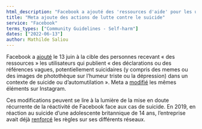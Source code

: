 ```yaml
---
html_description: "Facebook a ajouté des 'ressources d'aide' pour les utilisateurs qui publient sur le suicide ou l'automutilation depuis le 13 juin, à la suite d'un examen antérieur depuis 2019."
title: "Meta ajoute des actions de lutte contre le suicide"
service: "Facebook"
terms_types: ["Community Guidelines - Self-harm"]
dates: ["2022-06-13"]
author: Mathilde Saliou
---
```


Facebook a [ajouté](https://github.com/OpenTermsArchive/france-elections-versions/commit/242048233610ece2729d0b39047dcd5adeb21e25) le 13 juin à la cible des personnes recevant « des ressources » les utilisateurs qui publient « des déclarations ou des références vagues, potentiellement suicidaires (y compris des memes ou des images de photothèque sur l’humeur triste ou la dépression) dans un contexte de suicide ou d’automutilation ». Meta a [modifié](https://github.com/OpenTermsArchive/france-elections-versions/commit/82cc72a102fc78107e7094f995e07b9e4364431d) les mêmes éléments sur Instagram.

Ces modifications peuvent se lire à la lumière de la mise en doute récurrente de la réactivité de Facebook face aux cas de suicide. En 2019, en réaction au suicide d’une adolescente britannique de 14 ans, l’entreprise avait déjà [renforcé](https://www.lemonde.fr/pixels/article/2019/02/08/suicide-automutilation-instagram-et-facebook-vont-supprimer-les-contenus-explicites_5421003_4408996.html) les règles sur ses différents réseaux.
